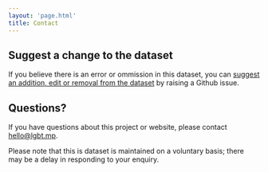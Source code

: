 ```yaml
---
layout: 'page.html'
title: Contact
---
```


## Suggest a change to the dataset

If you believe there is an error or ommission in this dataset, you can [suggest an addition, edit or removal from the dataset](/contribute) by raising a Github issue.

## Questions?

If you have questions about this project or website, please contact <hello@lgbt.mp>.

Please note that this is dataset is maintained on a voluntary basis; there may be a delay in responding to your enquiry.